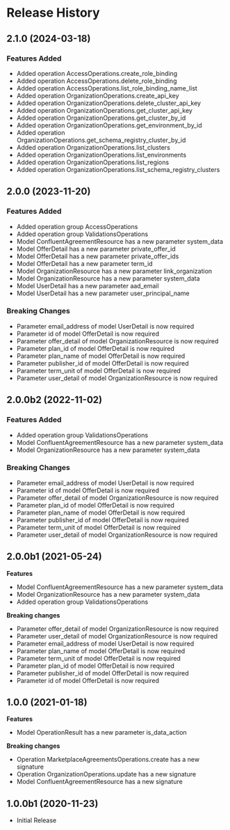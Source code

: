 # Release History

## 2.1.0 (2024-03-18)

### Features Added

  - Added operation AccessOperations.create_role_binding
  - Added operation AccessOperations.delete_role_binding
  - Added operation AccessOperations.list_role_binding_name_list
  - Added operation OrganizationOperations.create_api_key
  - Added operation OrganizationOperations.delete_cluster_api_key
  - Added operation OrganizationOperations.get_cluster_api_key
  - Added operation OrganizationOperations.get_cluster_by_id
  - Added operation OrganizationOperations.get_environment_by_id
  - Added operation OrganizationOperations.get_schema_registry_cluster_by_id
  - Added operation OrganizationOperations.list_clusters
  - Added operation OrganizationOperations.list_environments
  - Added operation OrganizationOperations.list_regions
  - Added operation OrganizationOperations.list_schema_registry_clusters

## 2.0.0 (2023-11-20)

### Features Added

  - Added operation group AccessOperations
  - Added operation group ValidationsOperations
  - Model ConfluentAgreementResource has a new parameter system_data
  - Model OfferDetail has a new parameter private_offer_id
  - Model OfferDetail has a new parameter private_offer_ids
  - Model OfferDetail has a new parameter term_id
  - Model OrganizationResource has a new parameter link_organization
  - Model OrganizationResource has a new parameter system_data
  - Model UserDetail has a new parameter aad_email
  - Model UserDetail has a new parameter user_principal_name

### Breaking Changes

  - Parameter email_address of model UserDetail is now required
  - Parameter id of model OfferDetail is now required
  - Parameter offer_detail of model OrganizationResource is now required
  - Parameter plan_id of model OfferDetail is now required
  - Parameter plan_name of model OfferDetail is now required
  - Parameter publisher_id of model OfferDetail is now required
  - Parameter term_unit of model OfferDetail is now required
  - Parameter user_detail of model OrganizationResource is now required

## 2.0.0b2 (2022-11-02)

### Features Added

  - Added operation group ValidationsOperations
  - Model ConfluentAgreementResource has a new parameter system_data
  - Model OrganizationResource has a new parameter system_data

### Breaking Changes

  - Parameter email_address of model UserDetail is now required
  - Parameter id of model OfferDetail is now required
  - Parameter offer_detail of model OrganizationResource is now required
  - Parameter plan_id of model OfferDetail is now required
  - Parameter plan_name of model OfferDetail is now required
  - Parameter publisher_id of model OfferDetail is now required
  - Parameter term_unit of model OfferDetail is now required
  - Parameter user_detail of model OrganizationResource is now required

## 2.0.0b1 (2021-05-24)

**Features**

  - Model ConfluentAgreementResource has a new parameter system_data
  - Model OrganizationResource has a new parameter system_data
  - Added operation group ValidationsOperations

**Breaking changes**

  - Parameter offer_detail of model OrganizationResource is now required
  - Parameter user_detail of model OrganizationResource is now required
  - Parameter email_address of model UserDetail is now required
  - Parameter plan_name of model OfferDetail is now required
  - Parameter term_unit of model OfferDetail is now required
  - Parameter plan_id of model OfferDetail is now required
  - Parameter publisher_id of model OfferDetail is now required
  - Parameter id of model OfferDetail is now required

## 1.0.0 (2021-01-18)

**Features**

  - Model OperationResult has a new parameter is_data_action

**Breaking changes**
  - Operation MarketplaceAgreementsOperations.create has a new signature
  - Operation OrganizationOperations.update has a new signature
  - Model ConfluentAgreementResource has a new signature

## 1.0.0b1 (2020-11-23)

* Initial Release
